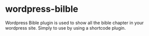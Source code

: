# wordpress-bilble

Wordpress Bible plugin is used to show all the bible chapter in your wordpress site.
Simply to use by using a shortcode plugin.
